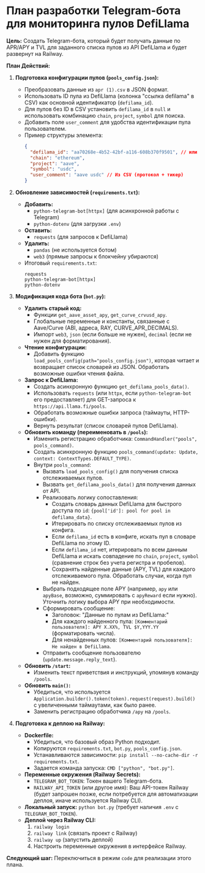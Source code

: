 # План разработки Telegram-бота для мониторинга пулов DefiLlama

**Цель:** Создать Telegram-бота, который будет получать данные по APR/APY и TVL для заданного списка пулов из API DefiLlama и будет развернут на Railway.

**План Действий:**

1.  **Подготовка конфигурации пулов (`pools_config.json`):**
    *   Преобразовать данные из `apr (1).csv` в JSON формат.
    *   Использовать ID пула из DefiLlama (колонка "ссылка defilama" в CSV) как основной идентификатор (`defilama_id`).
    *   Для пулов без ID в CSV установить `defilama_id` в `null` и использовать комбинацию `chain`, `project`, `symbol` для поиска.
    *   Добавить поле `user_comment` для удобства идентификации пула пользователем.
    *   Пример структуры элемента:
        ```json
        {
          "defilama_id": "aa70268e-4b52-42bf-a116-608b370f9501", // или null
          "chain": "ethereum",
          "project": "aave",
          "symbol": "usdc",
          "user_comment": "aave usdc" // Из CSV (протокол + тикер)
        }
        ```

2.  **Обновление зависимостей (`requirements.txt`):**
    *   **Добавить:**
        *   `python-telegram-bot[httpx]` (для асинхронной работы с Telegram)
        *   `python-dotenv` (для загрузки `.env`)
    *   **Оставить:**
        *   `requests` (для запросов к DefiLlama)
    *   **Удалить:**
        *   `pandas` (не используется ботом)
        *   `web3` (прямые запросы к блокчейну убираются)
    *   Итоговый `requirements.txt`:
        ```
        requests
        python-telegram-bot[httpx]
        python-dotenv
        ```

3.  **Модификация кода бота (`bot.py`):**
    *   **Удалить старый код:**
        *   Функции `get_aave_asset_apy`, `get_curve_crvusd_apy`.
        *   Глобальные переменные и константы, связанные с Aave/Curve (ABI, адреса, RAY, CURVE_APR_DECIMALS).
        *   Импорт `web3`, `json` (если больше не нужен), `decimal` (если не нужен для форматирования).
    *   **Чтение конфигурации:**
        *   Добавить функцию `load_pools_config(path="pools_config.json")`, которая читает и возвращает список словарей из JSON. Обработать возможные ошибки чтения файла.
    *   **Запрос к DefiLlama:**
        *   Создать асинхронную функцию `get_defilama_pools_data()`.
        *   Использовать `requests` (или `httpx`, если `python-telegram-bot` его предоставляет) для GET-запроса к `https://api.llama.fi/pools`.
        *   Обработать возможные ошибки запроса (таймауты, HTTP-ошибки).
        *   Вернуть результат (список словарей пулов DefiLlama).
    *   **Обновить команду (переименовать в `/pools`):**
        *   Изменить регистрацию обработчика: `CommandHandler("pools", pools_command)`.
        *   Создать асинхронную функцию `pools_command(update: Update, context: ContextTypes.DEFAULT_TYPE)`.
        *   Внутри `pools_command`:
            *   Вызвать `load_pools_config()` для получения списка отслеживаемых пулов.
            *   Вызвать `get_defilama_pools_data()` для получения данных от API.
            *   Реализовать логику сопоставления:
                *   Создать словарь данных DefiLlama для быстрого доступа по `id`: `{pool['id']: pool for pool in defilama_data}`.
                *   Итерировать по списку отслеживаемых пулов из конфига.
                *   Если `defilama_id` есть в конфиге, искать пул в словаре DefiLlama по этому ID.
                *   Если `defilama_id` нет, итерировать по всем данным DefiLlama и искать совпадение по `chain`, `project`, `symbol` (сравнение строк без учета регистра и пробелов).
                *   Сохранять найденные данные (APY, TVL) для каждого отслеживаемого пула. Обработать случаи, когда пул не найден.
            *   Выбрать подходящее поле APY (например, `apy` или `apyBase`, возможно, суммировать с `apyReward` если нужно). Уточнить логику выбора APY при необходимости.
            *   Сформировать сообщение:
                *   Заголовок: "Данные по пулам из DefiLlama:"
                *   Для каждого найденного пула: `[Комментарий пользователя]: APY X.XX%, TVL $Y,YYY.YY` (форматировать числа).
                *   Для ненайденных пулов: `[Комментарий пользователя]: Не найден в DefiLlama`.
            *   Отправить сообщение пользователю (`update.message.reply_text`).
    *   **Обновить `/start`:**
        *   Изменить текст приветствия и инструкций, упомянув команду `/pools`.
    *   **Обновить `main()`:**
        *   Убедиться, что используется `Application.builder().token(token).request(request).build()` с увеличенными таймаутами, как было ранее.
        *   Заменить регистрацию обработчика `/apy` на `/pools`.

4.  **Подготовка к деплою на Railway:**
    *   **Dockerfile:**
        *   Убедиться, что базовый образ Python подходит.
        *   Копируются `requirements.txt`, `bot.py`, `pools_config.json`.
        *   Устанавливаются зависимости: `pip install --no-cache-dir -r requirements.txt`.
        *   Задается команда запуска: `CMD ["python", "bot.py"]`.
    *   **Переменные окружения (Railway Secrets):**
        *   `TELEGRAM_BOT_TOKEN`: Токен вашего Telegram-бота.
        *   `RAILWAY_API_TOKEN` (или другое имя): Ваш API-токен Railway (будет запрошен позже, если потребуется для автоматизации деплоя, иначе используется Railway CLI).
    *   **Локальный запуск:** `python bot.py` (требует наличия `.env` с `TELEGRAM_BOT_TOKEN`).
    *   **Деплой через Railway CLI:**
        1.  `railway login`
        2.  `railway link` (связать проект с Railway)
        3.  `railway up` (запустить деплой)
        4.  Настроить переменные окружения в интерфейсе Railway.

**Следующий шаг:** Переключиться в режим `code` для реализации этого плана.